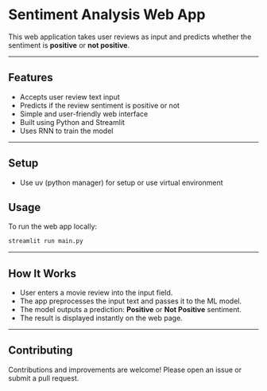 
# Sentiment Analysis Web App

This web application takes user reviews as input and predicts whether the sentiment is **positive** or **not positive**.

---

## Features

- Accepts user review text input  
- Predicts if the review sentiment is positive or not  
- Simple and user-friendly web interface  
- Built using Python and Streamlit 
- Uses RNN to train the model

---

## Setup
* Use uv (python manager) for setup or use virtual environment

## Usage

To run the web app locally:

```bash
streamlit run main.py
```
---

## How It Works

- User enters a movie review into the input field.  
- The app preprocesses the input text and passes it to the ML model.  
- The model outputs a prediction: **Positive** or **Not Positive** sentiment.  
- The result is displayed instantly on the web page.

---

## Contributing

Contributions and improvements are welcome! Please open an issue or submit a pull request.